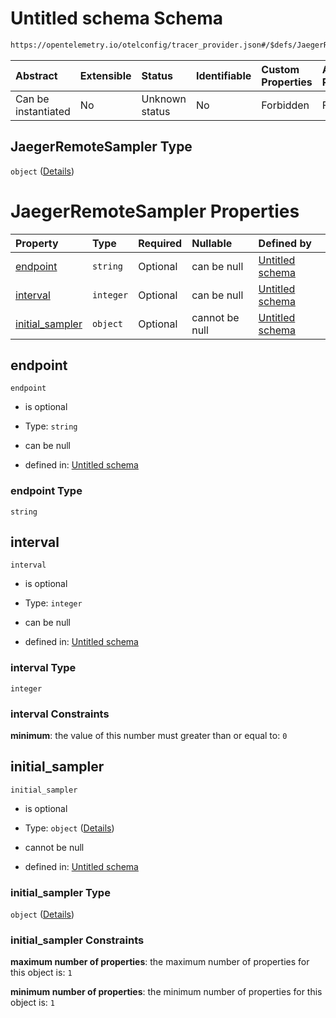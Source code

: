 # Untitled schema Schema

```txt
https://opentelemetry.io/otelconfig/tracer_provider.json#/$defs/JaegerRemoteSampler
```



| Abstract            | Extensible | Status         | Identifiable | Custom Properties | Additional Properties | Access Restrictions | Defined In                                                                       |
| :------------------ | :--------- | :------------- | :----------- | :---------------- | :-------------------- | :------------------ | :------------------------------------------------------------------------------- |
| Can be instantiated | No         | Unknown status | No           | Forbidden         | Forbidden             | none                | [tracer\_provider.json\*](../schema/tracer_provider.json "open original schema") |

## JaegerRemoteSampler Type

`object` ([Details](tracer_provider-defs-jaegerremotesampler.md))

# JaegerRemoteSampler Properties

| Property                             | Type      | Required | Nullable       | Defined by                                                                                                                                                                                   |
| :----------------------------------- | :-------- | :------- | :------------- | :------------------------------------------------------------------------------------------------------------------------------------------------------------------------------------------- |
| [endpoint](#endpoint)                | `string`  | Optional | can be null    | [Untitled schema](tracer_provider-defs-jaegerremotesampler-properties-endpoint.md "https://opentelemetry.io/otelconfig/tracer_provider.json#/$defs/JaegerRemoteSampler/properties/endpoint") |
| [interval](#interval)                | `integer` | Optional | can be null    | [Untitled schema](tracer_provider-defs-jaegerremotesampler-properties-interval.md "https://opentelemetry.io/otelconfig/tracer_provider.json#/$defs/JaegerRemoteSampler/properties/interval") |
| [initial\_sampler](#initial_sampler) | `object`  | Optional | cannot be null | [Untitled schema](tracer_provider-defs-sampler.md "https://opentelemetry.io/otelconfig/tracer_provider.json#/$defs/JaegerRemoteSampler/properties/initial_sampler")                          |

## endpoint



`endpoint`

* is optional

* Type: `string`

* can be null

* defined in: [Untitled schema](tracer_provider-defs-jaegerremotesampler-properties-endpoint.md "https://opentelemetry.io/otelconfig/tracer_provider.json#/$defs/JaegerRemoteSampler/properties/endpoint")

### endpoint Type

`string`

## interval



`interval`

* is optional

* Type: `integer`

* can be null

* defined in: [Untitled schema](tracer_provider-defs-jaegerremotesampler-properties-interval.md "https://opentelemetry.io/otelconfig/tracer_provider.json#/$defs/JaegerRemoteSampler/properties/interval")

### interval Type

`integer`

### interval Constraints

**minimum**: the value of this number must greater than or equal to: `0`

## initial\_sampler



`initial_sampler`

* is optional

* Type: `object` ([Details](tracer_provider-defs-sampler.md))

* cannot be null

* defined in: [Untitled schema](tracer_provider-defs-sampler.md "https://opentelemetry.io/otelconfig/tracer_provider.json#/$defs/JaegerRemoteSampler/properties/initial_sampler")

### initial\_sampler Type

`object` ([Details](tracer_provider-defs-sampler.md))

### initial\_sampler Constraints

**maximum number of properties**: the maximum number of properties for this object is: `1`

**minimum number of properties**: the minimum number of properties for this object is: `1`
